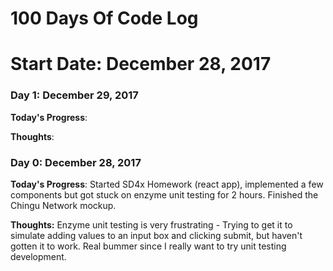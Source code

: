 # 100 Days Of Code Log
# Start Date: December 28, 2017

### Day 1: December 29, 2017 
<!-- ##### (delete me or comment me out) -->

**Today's Progress**: 

**Thoughts**:

<!-- **Link(s) to work**
1. [Find the Longest Word in a String](https://www.freecodecamp.com/challenges/find-the-longest-word-in-a-string)
2. [Title Case a Sentence](https://www.freecodecamp.com/challenges/title-case-a-sentence) -->

### Day 0: December 28, 2017 
<!-- ##### (delete me or comment me out) -->

**Today's Progress**: Started SD4x Homework (react app), implemented a few components but got stuck on enzyme unit testing for 2 hours. Finished the Chingu Network mockup.

**Thoughts:** Enzyme unit testing is very frustrating - Trying to get it to simulate adding values to an input box and clicking submit, but haven't gotten it to work. Real bummer since I really want to try unit testing development.

<!-- **Link to work:** [Calculator App](http://www.example.com) -->

